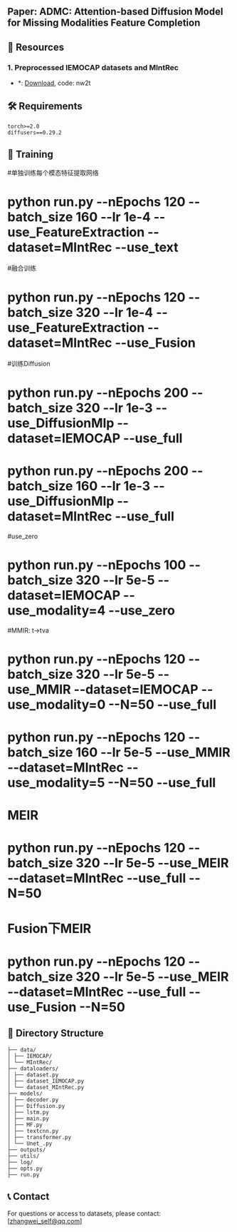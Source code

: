 ## Paper: ADMC: Attention-based Diffusion Model for Missing Modalities Feature Completion

## 🔗 Resources


### 1. Preprocessed IEMOCAP datasets and MIntRec
- *: [Download](https://pan.baidu.com/s/1IGo1cC9IjR2iTyYAOtyS8A?pwd=nw2t), code: nw2t 

## 🛠️ Requirements

```
torch>=2.0
diffusers==0.29.2
```

## 🚀 Training

#单独训练每个模态特征提取网络
# python run.py --nEpochs 120 --batch_size 160 --lr 1e-4 --use_FeatureExtraction --dataset=MIntRec --use_text
#融合训练
# python run.py --nEpochs 120 --batch_size 320 --lr 1e-4 --use_FeatureExtraction --dataset=MIntRec --use_Fusion

#训练Diffusion
# python run.py --nEpochs 200 --batch_size 320 --lr 1e-3 --use_DiffusionMlp  --dataset=IEMOCAP --use_full
# python run.py --nEpochs 200 --batch_size 160 --lr 1e-3 --use_DiffusionMlp  --dataset=MIntRec --use_full

#use_zero
# python run.py --nEpochs 100 --batch_size 320 --lr 5e-5 --dataset=IEMOCAP --use_modality=4  --use_zero

#MMIR: t->tva
# python run.py --nEpochs 120 --batch_size 320 --lr 5e-5 --use_MMIR --dataset=IEMOCAP --use_modality=0 --N=50  --use_full
# python run.py --nEpochs 120 --batch_size 160 --lr 5e-5 --use_MMIR --dataset=MIntRec --use_modality=5 --N=50  --use_full

# MEIR
# python run.py --nEpochs 120 --batch_size 320 --lr 5e-5 --use_MEIR --dataset=MIntRec --use_full --N=50
# Fusion下MEIR
# python run.py --nEpochs 120 --batch_size 320 --lr 5e-5 --use_MEIR --dataset=MIntRec --use_full --use_Fusion --N=50


## 📁 Directory Structure

```
├── data/
│ ├── IEMOCAP/
│ └── MIntRec/
├── dataloaders/
│ ├── dataset.py
│ ├── dataset_IEMOCAP.py
│ └── dataset_MIntRec.py
├── models/
│ ├── decoder.py
│ ├── Diffusion.py
│ ├── lstm.py
│ ├── main.py
│ ├── MF.py
│ ├── textcnn.py
│ ├── transformer.py
│ └── Unet_.py
├── outputs/
├── utils/
├── log/
├── opts.py
├── run.py
```

## 📞 Contact

For questions or access to datasets, please contact: \[zhangwei_self@qq.com]

